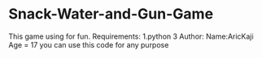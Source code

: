 # Snack-Water-and-Gun-Game 
This game using for fun.
Requirements:
1.python 3
Author:
Name:AricKaji
Age = 17
you can use this code for any purpose
